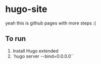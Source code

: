 # hugo-site

yeah this is github pages with more steps :(

## To run
1. Install Hugo extended
2. `hugo server --bind=0.0.0.0``
